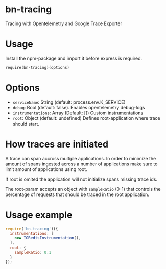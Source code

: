 # bn-tracing
 Tracing with Opentelemetry and Google Trace Exporter

# Usage
Install the npm-package and import it before express is required.

`require(bn-tracing)(options)` 

# Options
- `serviceName`: String (default: process.env.K_SERVICE)
- `debug`: Bool (default: false). Enables opentelemetry debug-logs
- `instrumentations`: Array (Default: []) Custom [instrumentations](https://opentelemetry.io/ecosystem/registry/?language=js&component=instrumentation)
- `root`: Object (default: undefined) Defines root-application where trace should start.

# How traces are initiated
A trace can span accross multiple applications. In order to minimize the amount of spans ingested across a number of applications make sure to limit amount of applications using root.

If root is omited the application will not initialize spans missing trace ids.

The root-param accepts an object with `sampleRatio` (0-1) that controls the percentage of requests that should be traced in the root application.


# Usage example
```js
require('bn-tracing')({
  instrumentations: [
    new IORedisInstrumentation(),
  ],
  root: {
    sampleRatio: 0.1
  }
});
```
